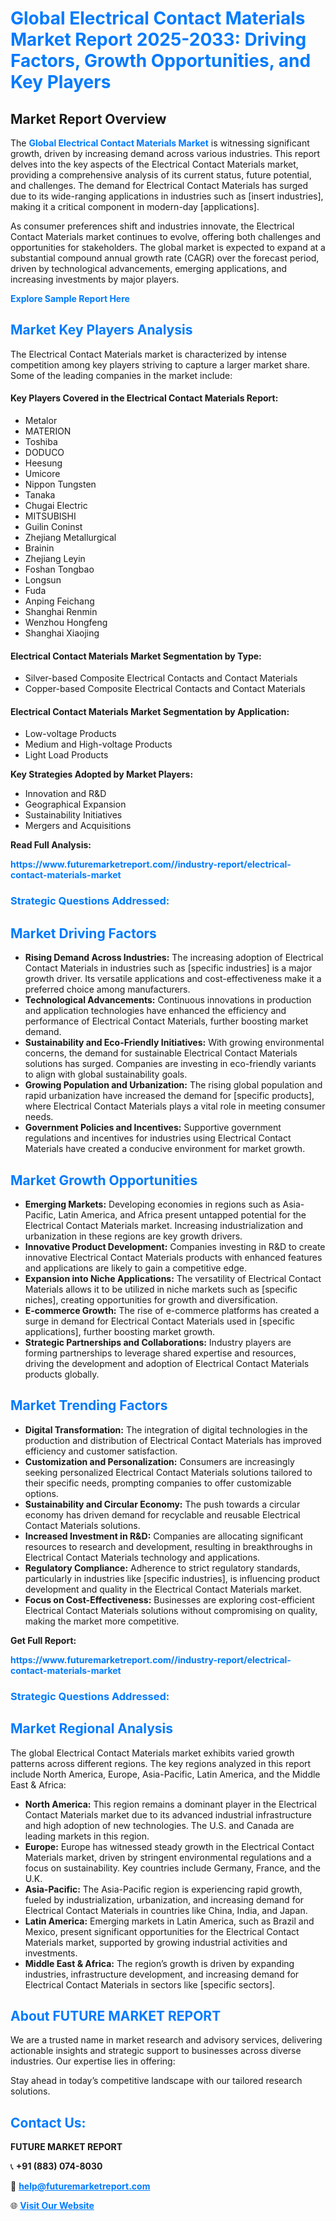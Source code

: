 <h1 style="color: #007BFF;">Global Electrical Contact Materials Market Report 2025-2033: Driving Factors, Growth Opportunities, and Key Players</h1>

<section id="overview">
<h2>Market Report Overview</h2>
<p>The <a href="https://www.futuremarketreport.com//industry-report/electrical-contact-materials-market" style="color: #007BFF; text-decoration: none;"><strong>Global Electrical Contact Materials Market</strong></a> is witnessing significant growth, driven by increasing demand across various industries. This report delves into the key aspects of the Electrical Contact Materials market, providing a comprehensive analysis of its current status, future potential, and challenges. The demand for Electrical Contact Materials has surged due to its wide-ranging applications in industries such as [insert industries], making it a critical component in modern-day [applications].</p>
<p>As consumer preferences shift and industries innovate, the Electrical Contact Materials market continues to evolve, offering both challenges and opportunities for stakeholders. The global market is expected to expand at a substantial compound annual growth rate (CAGR) over the forecast period, driven by technological advancements, emerging applications, and increasing investments by major players.</p>
</section>

<section id="overview">
<p><a href="https://www.futuremarketreport.com//request-sample/reportId=81362" style="color: #007BFF; text-decoration: none;"><strong>Explore Sample Report Here</strong></a></p>
</section>

<section id="key-players">
<h2 style="color: #007BFF;">Market Key Players Analysis</h2>
<p>The Electrical Contact Materials market is characterized by intense competition among key players striving to capture a larger market share. Some of the leading companies in the market include:</p>
<h4>Key Players Covered in the Electrical Contact Materials Report:</h4>
<ul><li>Metalor</li><li>MATERION</li><li>Toshiba</li><li>DODUCO</li><li>Heesung</li><li>Umicore</li><li>Nippon Tungsten</li><li>Tanaka</li><li>Chugai Electric</li><li>MITSUBISHI</li><li>Guilin Coninst</li><li>Zhejiang Metallurgical</li><li>Brainin</li><li>Zhejiang Leyin</li><li>Foshan Tongbao</li><li>Longsun</li><li>Fuda</li><li>Anping Feichang</li><li>Shanghai Renmin</li><li>Wenzhou Hongfeng</li><li>Shanghai Xiaojing</li></ul>
<h4>Electrical Contact Materials Market Segmentation by Type:</h4>
<ul><li>Silver-based Composite Electrical Contacts and Contact Materials</li><li>Copper-based Composite Electrical Contacts and Contact Materials</li></ul>

<h4>Electrical Contact Materials Market Segmentation by Application:</h4>
<ul><li>Low-voltage Products</li><li>Medium and High-voltage Products</li><li>Light Load Products</li></ul>
<p><strong>Key Strategies Adopted by Market Players:</strong></p>
<ul>
<li>Innovation and R&D</li>
<li>Geographical Expansion</li>
<li>Sustainability Initiatives</li>
<li>Mergers and Acquisitions</li>
</ul>
</section>

<section>
<p><strong>Read Full Analysis: </strong></p><a href="https://www.futuremarketreport.com//industry-report/electrical-contact-materials-market" style="color: #007BFF; text-decoration: none;"><strong>https://www.futuremarketreport.com//industry-report/electrical-contact-materials-market</strong></a>
<h3 style="color: #007BFF;">Strategic Questions Addressed:</h3>
</section>

<section id="driving-factors">
<h2 style="color: #007BFF;">Market Driving Factors</h2>
<ul>
<li><strong>Rising Demand Across Industries:</strong> The increasing adoption of Electrical Contact Materials in industries such as [specific industries] is a major growth driver. Its versatile applications and cost-effectiveness make it a preferred choice among manufacturers.</li>
<li><strong>Technological Advancements:</strong> Continuous innovations in production and application technologies have enhanced the efficiency and performance of Electrical Contact Materials, further boosting market demand.</li>
<li><strong>Sustainability and Eco-Friendly Initiatives:</strong> With growing environmental concerns, the demand for sustainable Electrical Contact Materials solutions has surged. Companies are investing in eco-friendly variants to align with global sustainability goals.</li>
<li><strong>Growing Population and Urbanization:</strong> The rising global population and rapid urbanization have increased the demand for [specific products], where Electrical Contact Materials plays a vital role in meeting consumer needs.</li>
<li><strong>Government Policies and Incentives:</strong> Supportive government regulations and incentives for industries using Electrical Contact Materials have created a conducive environment for market growth.</li>
</ul>
</section>

<section id="growth-opportunities">
<h2 style="color: #007BFF;">Market Growth Opportunities</h2>
<ul>
<li><strong>Emerging Markets:</strong> Developing economies in regions such as Asia-Pacific, Latin America, and Africa present untapped potential for the Electrical Contact Materials market. Increasing industrialization and urbanization in these regions are key growth drivers.</li>
<li><strong>Innovative Product Development:</strong> Companies investing in R&D to create innovative Electrical Contact Materials products with enhanced features and applications are likely to gain a competitive edge.</li>
<li><strong>Expansion into Niche Applications:</strong> The versatility of Electrical Contact Materials allows it to be utilized in niche markets such as [specific niches], creating opportunities for growth and diversification.</li>
<li><strong>E-commerce Growth:</strong> The rise of e-commerce platforms has created a surge in demand for Electrical Contact Materials used in [specific applications], further boosting market growth.</li>
<li><strong>Strategic Partnerships and Collaborations:</strong> Industry players are forming partnerships to leverage shared expertise and resources, driving the development and adoption of Electrical Contact Materials products globally.</li>
</ul>
</section>

<section id="trending-factors">
<h2 style="color: #007BFF;">Market Trending Factors</h2>
<ul>
<li><strong>Digital Transformation:</strong> The integration of digital technologies in the production and distribution of Electrical Contact Materials has improved efficiency and customer satisfaction.</li>
<li><strong>Customization and Personalization:</strong> Consumers are increasingly seeking personalized Electrical Contact Materials solutions tailored to their specific needs, prompting companies to offer customizable options.</li>
<li><strong>Sustainability and Circular Economy:</strong> The push towards a circular economy has driven demand for recyclable and reusable Electrical Contact Materials solutions.</li>
<li><strong>Increased Investment in R&D:</strong> Companies are allocating significant resources to research and development, resulting in breakthroughs in Electrical Contact Materials technology and applications.</li>
<li><strong>Regulatory Compliance:</strong> Adherence to strict regulatory standards, particularly in industries like [specific industries], is influencing product development and quality in the Electrical Contact Materials market.</li>
<li><strong>Focus on Cost-Effectiveness:</strong> Businesses are exploring cost-efficient Electrical Contact Materials solutions without compromising on quality, making the market more competitive.</li>
</ul>
</section>

<section>
<p><strong>Get Full Report: </strong></p><a href="https://www.futuremarketreport.com//industry-report/electrical-contact-materials-market" style="color: #007BFF; text-decoration: none;"><strong>https://www.futuremarketreport.com//industry-report/electrical-contact-materials-market</strong></a>
<h3 style="color: #007BFF;">Strategic Questions Addressed:</h3>
</section>


<section id="regional-analysis">
<h2 style="color: #007BFF;">Market Regional Analysis</h2>
<p>The global Electrical Contact Materials market exhibits varied growth patterns across different regions. The key regions analyzed in this report include North America, Europe, Asia-Pacific, Latin America, and the Middle East & Africa:</p>
<ul>
<li><strong>North America:</strong> This region remains a dominant player in the Electrical Contact Materials market due to its advanced industrial infrastructure and high adoption of new technologies. The U.S. and Canada are leading markets in this region.</li>
<li><strong>Europe:</strong> Europe has witnessed steady growth in the Electrical Contact Materials market, driven by stringent environmental regulations and a focus on sustainability. Key countries include Germany, France, and the U.K.</li>
<li><strong>Asia-Pacific:</strong> The Asia-Pacific region is experiencing rapid growth, fueled by industrialization, urbanization, and increasing demand for Electrical Contact Materials in countries like China, India, and Japan.</li>
<li><strong>Latin America:</strong> Emerging markets in Latin America, such as Brazil and Mexico, present significant opportunities for the Electrical Contact Materials market, supported by growing industrial activities and investments.</li>
<li><strong>Middle East & Africa:</strong> The region’s growth is driven by expanding industries, infrastructure development, and increasing demand for Electrical Contact Materials in sectors like [specific sectors].</li>
</ul>
</section>

<footer>
<h2 style="color: #007BFF;">About FUTURE MARKET REPORT</h2>
<p>We are a trusted name in market research and advisory services, delivering actionable insights and strategic support to businesses across diverse industries. Our expertise lies in offering:</p>

<p>Stay ahead in today’s competitive landscape with our tailored research solutions.</p>

<h2 style="color: #007BFF;">Contact Us:</h2>
<p><strong>FUTURE MARKET REPORT</strong></p>
<p>📞 <strong>+91 (883) 074-8030</strong></p>
<p>📧 <strong><a href="mailto:help@futuremarketreport.com" style="color: #007BFF;">help@futuremarketreport.com</a></strong></p>
<p>🌐 <strong><a href="https://www.futuremarketreport.com/" style="color: #007BFF;">Visit Our Website</a></strong></p>
</footer>